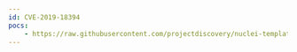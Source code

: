 ```yaml
---
id: CVE-2019-18394
pocs:
    - https://raw.githubusercontent.com/projectdiscovery/nuclei-templates/master/cves/CVE-2019-18394.yaml
---
```

